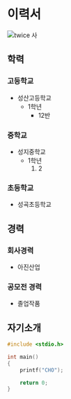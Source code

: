 # 이력서
![twice 사](https://kpopping.com/uploads/documents/encyclopedia_body_team_big-kept/first_TWICEFeelSpecialGroup1300x650.png)

## 학력

### 고등학교
- 성산고등학교
  - 1학년
    - 12반
    
### 중학교
- 성지중학교
  - 1학년
    1. 2

### 초등학교
- 성곡초등학교

## 경력

### 회사경력
- 아진산업

### 공모전 경력
- 졸업작품

## 자기소개
```C++
#include <stdio.h>

int main()
{
	printf("CHO");

	return 0;
}
```

